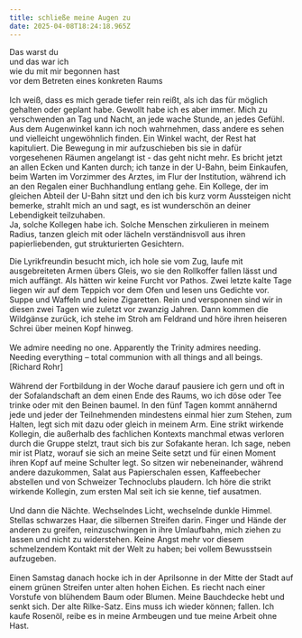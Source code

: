 ```yaml
---
title: schließe meine Augen zu
date: 2025-04-08T18:24:18.965Z
---
```

Das warst du\
und das war ich\
wie du mit mir begonnen hast\
vor dem Betreten eines konkreten Raums\
\
Ich weiß, dass es mich gerade tiefer rein reißt, als ich das für möglich gehalten oder geplant habe. Gewollt habe ich es aber immer. Mich zu verschwenden an Tag und Nacht, an jede wache Stunde, an jedes Gefühl. Aus dem Augenwinkel kann ich noch wahrnehmen, dass andere es sehen und vielleicht ungewöhnlich finden. Ein Winkel wacht, der Rest hat kapituliert. Die Bewegung in mir aufzuschieben bis sie in dafür vorgesehenen Räumen angelangt ist - das geht nicht mehr. Es bricht jetzt an allen Ecken und Kanten durch; ich tanze in der U-Bahn, beim Einkaufen, beim Warten im Vorzimmer des Arztes, im Flur der Institution, während ich an den Regalen einer Buchhandlung entlang gehe. Ein Kollege, der im gleichen Abteil der U-Bahn sitzt und den ich bis kurz vorm Aussteigen nicht bemerke, strahlt mich an und sagt, es ist wunderschön an deiner Lebendigkeit teilzuhaben.\
Ja, solche Kollegen habe ich. Solche Menschen zirkulieren in meinem Radius, tanzen gleich mit oder lächeln verständnisvoll aus ihren papierliebenden, gut strukturierten Gesichtern. 

Die Lyrikfreundin besucht mich, ich hole sie vom Zug, laufe mit ausgebreiteten Armen übers Gleis, wo sie den Rollkoffer fallen lässt und mich auffängt. Als hätten wir keine Furcht vor Pathos. Zwei letzte kalte Tage liegen wir auf dem Teppich vor dem Ofen und lesen uns Gedichte vor. Suppe und Waffeln und keine Zigaretten. Rein und versponnen sind wir in diesen zwei Tagen wie zuletzt vor zwanzig Jahren. Dann kommen die Wildgänse zurück, ich stehe im Stroh am Feldrand und höre ihren heiseren Schrei über meinen Kopf hinweg.\
\
We admire needing no one. Apparently the Trinity admires needing. Needing everything – total communion with all things and all beings. \[Richard Rohr]\
\
Während der Fortbildung in der Woche darauf pausiere ich gern und oft in der Sofalandschaft an dem einen Ende des Raums, wo ich döse oder Tee trinke oder mit den Beinen baumel. In den fünf Tagen kommt annähernd jede und jeder der Teilnehmenden mindestens einmal hier zum Stehen, zum Halten, legt sich mit dazu oder gleich in meinem Arm. Eine strikt wirkende Kollegin, die außerhalb des fachlichen Kontexts manchmal etwas verloren durch die Gruppe stelzt, traut sich bis zur Sofakante heran. Ich sage, neben mir ist Platz, worauf sie sich an meine Seite setzt und für einen Moment ihren Kopf auf meine Schulter legt. So sitzen wir nebeneinander, während andere dazukommen, Salat aus Papierschalen essen, Kaffeebecher abstellen und von Schweizer Technoclubs plaudern. Ich höre die strikt wirkende Kollegin, zum ersten Mal seit ich sie kenne, tief ausatmen.\
\
Und dann die Nächte. Wechselndes Licht, wechselnde dunkle Himmel. Stellas schwarzes Haar, die silbernen Streifen darin. Finger und Hände der anderen zu greifen, reinzuschwingen in ihre Umlaufbahn, mich ziehen zu lassen und nicht zu widerstehen. Keine Angst mehr vor diesem schmelzendem Kontakt mit der Welt zu haben; bei vollem Bewusstsein aufzugeben.\
\
Einen Samstag danach hocke ich in der Aprilsonne in der Mitte der Stadt auf einem grünen Streifen unter alten hohen Eichen. Es riecht nach einer Vorstufe von blühendem Baum oder Blumen. Meine Bauchdecke hebt und senkt sich. Der alte Rilke-Satz. Eins muss ich wieder können; fallen. Ich kaufe Rosenöl, reibe es in meine Armbeugen und tue meine Arbeit ohne Hast.